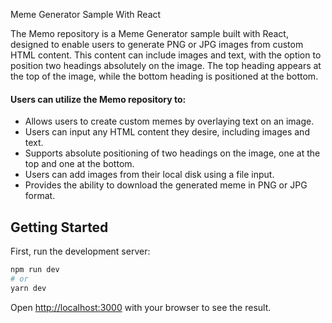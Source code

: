 Meme Generator Sample With React

The Memo repository is a Meme Generator sample built with React, designed to enable users to generate PNG or JPG images from custom HTML content. This content can include images and text, with the option to position two headings absolutely on the image. The top heading appears at the top of the image, while the bottom heading is positioned at the bottom.

#### Users can utilize the Memo repository to:
- Allows users to create custom memes by overlaying text on an image.
- Users can input any HTML content they desire, including images and text.
- Supports absolute positioning of two headings on the image, one at the top and one at the bottom.
- Users can add images from their local disk using a file input.
- Provides the ability to download the generated meme in PNG or JPG format.

## Getting Started

First, run the development server:

```bash
npm run dev
# or
yarn dev
```

Open [http://localhost:3000](http://localhost:3000) with your browser to see the result.
